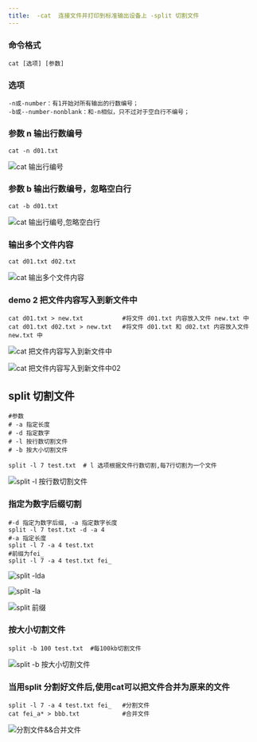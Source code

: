 ```yaml
---
title:  -cat  连接文件并打印到标准输出设备上 -split 切割文件
---
```

### 命令格式

```
cat [选项] [参数]
```

### 选项

```
-n或-number：有1开始对所有输出的行数编号；
-b或--number-nonblank：和-n相似，只不过对于空白行不编号；
```

### 参数  n  输出行数编号

```
cat -n d01.txt
```

![cat 输出行编号](/img/linux_command/linux_cat/cat_n.png "输出行编号")

### 参数 b  输出行数编号，忽略空白行

```
cat -b d01.txt
```

![cat 输出行编号,忽略空白行](/img/linux_command/linux_cat/cat_b.png "输出行编号,忽略空白行")

### 输出多个文件内容

```
cat d01.txt d02.txt
```

![cat 输出多个文件内容](/img/linux_command/linux_cat/cat_file.png "输出多个文件内容")

### demo 2  把文件内容写入到新文件中

```
cat d01.txt > new.txt           #将文件 d01.txt 内容放入文件 new.txt 中
cat d01.txt d02.txt > new.txt   #将文件 d01.txt 和 d02.txt 内容放入文件 new.txt 中
```

![cat 把文件内容写入到新文件中](/img/linux_command/linux_cat/cat_new_file.png "把文件内容写入到新文件中")

![cat 把文件内容写入到新文件中02](/img/linux_command/linux_cat/cat_new_file02.png "把文件内容写入到新文件中02")

## split 切割文件

```
#参数
# -a 指定长度
# -d 指定数字
# -l 按行数切割文件
# -b 按大小切割文件

split -l 7 test.txt  # l 选项根据文件行数切割,每7行切割为一个文件
```

![split -l 按行数切割文件](/img/linux_command/linux_cat/split_l.png "按行数切割文件")

### 指定为数字后缀切割

```
#-d 指定为数字后缀, -a 指定数字长度
split -l 7 test.txt -d -a 4
#-a 指定长度  
split -l 7 -a 4 test.txt
#前缀为fei_
split -l 7 -a 4 test.txt fei_
```

![split -lda](/img/linux_command/linux_cat/split_lda.png "lda")

![split -la](/img/linux_command/linux_cat/split_la.png "la")

![split 前缀](/img/linux_command/linux_cat/split_pre.png "前缀")

### 按大小切割文件

```
split -b 100 test.txt  #每100kb切割文件
```

![split -b 按大小切割文件](/img/linux_command/linux_cat/split_b.png "按大小切割文件")

### 当用split 分割好文件后,使用cat可以把文件合并为原来的文件

```
split -l 7 -a 4 test.txt fei_   #分割文件
cat fei_a* > bbb.txt            #合并文件
```

![分割文件&&合并文件](/img/linux_command/linux_cat/split_cat.png "分割文件&&合并文件")



















